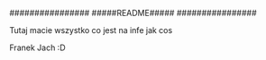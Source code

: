 ################
#####README#####
################

Tutaj macie wszystko co jest na infe jak cos

Franek Jach :D
